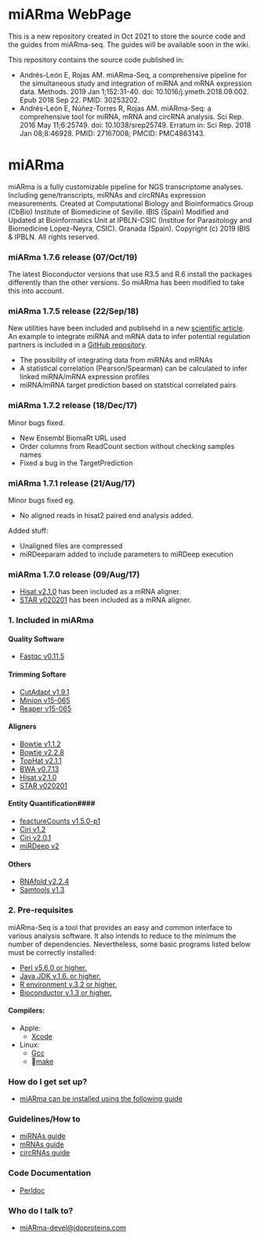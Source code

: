 # miARma WebPage #

This is a new repository created in Oct 2021 to store the source code and the guides from miARma-seq. The guides will be available soon in the wiki.

This repository contains the source code published in:

- Andrés-León E, Rojas AM. miARma-Seq, a comprehensive pipeline for the simultaneous study and integration of miRNA and mRNA expression data. Methods. 2019 Jan 1;152:31-40. doi: 10.1016/j.ymeth.2018.09.002. Epub 2018 Sep 22. PMID: 30253202.
- Andrés-León E, Núñez-Torres R, Rojas AM. miARma-Seq: a comprehensive tool for miRNA, mRNA and circRNA analysis. Sci Rep. 2016 May 11;6:25749. doi: 10.1038/srep25749. Erratum in: Sci Rep. 2018 Jan 08;8:46928. PMID: 27167008; PMCID: PMC4863143.

# miARma #

miARma is a fully customizable pipeline for NGS transcriptome analyses. Including gene/transcripts, miRNAs and circRNAs expression measurements.
Created at Computational Biology and Bioinformatics Group (CbBio)
Institute of Biomedicine of Seville. IBIS (Spain)
Modified and Updated at Bioinformatics Unit at IPBLN-CSIC (Institue for Parasitology and Biomedicine Lopez-Neyra, CSIC).
Granada (Spain). 
Copyright (c) 2019 IBIS & IPBLN. All rights reserved.

### miARma 1.7.6 release (07/Oct/19) ###
The latest Bioconductor versions that use R3.5 and R.6 install the packages differently than the other versions. So miARma has been modified to take this into account.
 
### miARma 1.7.5 release (22/Sep/18) ###
New utilities have been included and publisehd in a new [scientific article](https://www.ncbi.nlm.nih.gov/pubmed/30253202). An example to integrate miRNA and mRNA data to infer potential regulation partners is included in a [GitHub repository](https://github.com/eandresleon/miRNA-mRNA_Integration).

 * The possibility of integrating data from miRNAs and mRNAs
 * A statistical correlation (Pearson/Spearman) can be calculated to infer linked miRNA/mRNA expression profiles
 * miRNA/mRNA target prediction based on statstical correlated pairs
 

### miARma 1.7.2 release (18/Dec/17) ###
Minor bugs fixed.
 
 * New Ensembl BiomaRt URL used
 * Order columns from ReadCount section without checking samples names
 * Fixed a bug in the TargetPrediction
 
### miARma 1.7.1 release (21/Aug/17) ###
Minor bugs fixed eg.
 * No aligned reads in hisat2 paired end analysis added.

Added stuff:
* Unaligned files are compressed
* miRDeeparam added to include parameters to miRDeep execution


### miARma 1.7.0 release (09/Aug/17) ###
 * [Hisat v2.1.0](https://ccb.jhu.edu/software/hisat2/index.shtml) has been included as a mRNA aligner.
 * [STAR v020201](https://github.com/alexdobin/STAR/) has been included as a mRNA aligner.

### 1. Included in miARma ###

#### Quality Software ####
* [Fastqc v0.11.5](http://www.bioinformatics.babraham.ac.uk/projects/fastqc/)
#### Trimming Softare ####
* [CutAdapt v1.9.1](https://cutadapt.readthedocs.org/en/stable/)
* [Minion v15-065](ftp://ftp.ebi.ac.uk/pub/contrib/enrightlab/kraken/reaper/src/reaper-latest/doc/minion.html)
* [Reaper v15-065](http://www.ebi.ac.uk/~stijn/reaper/reaper.html)
#### Aligners ####
* [Bowtie v1.1.2](http://bowtie-bio.sourceforge.net/index.shtml)
* [Bowtie v2.2.8](http://bowtie-bio.sourceforge.net/bowtie2/index.shtml)
* [TopHat v2.1.1](http://ccb.jhu.edu/software/tophat/index.shtml)
* [BWA v0.7.13](http://bio-bwa.sourceforge.net/)
* [Hisat v2.1.0](https://ccb.jhu.edu/software/hisat2/index.shtml)
* [STAR v020201](https://github.com/alexdobin/STAR/)
#### Entity Quantification####
* [feactureCounts v1.5.0-p1](http://bioinf.wehi.edu.au/featureCounts/)
* [Ciri v1.2](http://sourceforge.net/projects/ciri/files/?source=navbar)
* [Ciri v2.0.1](http://sourceforge.net/projects/ciri/files/?source=navbar)
* [miRDeep v2](https://www.mdc-berlin.de/8551903/en/)
#### Others ####
* [RNAfold v2.2.4](https://www.tbi.univie.ac.at/RNA/RNAfold.1.html)
* [Samtools v1.3](http://samtools.sourceforge.net/)

### 2. Pre-requisites ###

miARma-Seq is a tool that provides an easy and common interface to various analysis software. It also intends to reduce to the minimum the number of dependencies. Nevertheless, some basic programs listed below must be correctly installed:

* [Perl v5.6.0 or higher.](http://www.cpan.org/src/5.0/perl-5.6.1.tar.gz)
* [Java JDK v.1.6. or higher.](http://www.oracle.com/technetwork/java/javase/downloads/jdk8-downloads-2133151.html)
* [R environment v.3.2 or higher.](http://www.r-project.org/)
* [Bioconductor v.1.3 or higher.](https://www.bioconductor.org/install/)

#### Compilers: #####
+ Apple:
    - [Xcode](https://itunes.apple.com/es/app/xcode/id497799835?l=en&mt=12)
+ Linux:
    - [Gcc](https://ftp.gnu.org/gnu/gcc/)
    - [make](https://ftp.gnu.org/gnu/make/)

### How do I get set up? ###

* [miARma can be installed using the following guide](http://miarmaseq.idoproteins.com/installation)


### Guidelines/How to ###

* [miRNAs guide](http://miarmaseq.idoproteins.com/Documentation)
* [mRNAs guide](http://miarmaseq.idoproteins.com/Documentation)
* [circRNAs guide](http://miarmaseq.idoproteins.com/Documentation)

### Code Documentation ####
* [Perldoc](http://miarmaseq.idoproteins.com/PDoc/)

### Who do I talk to? ###

* miARma-devel@idoproteins.com
